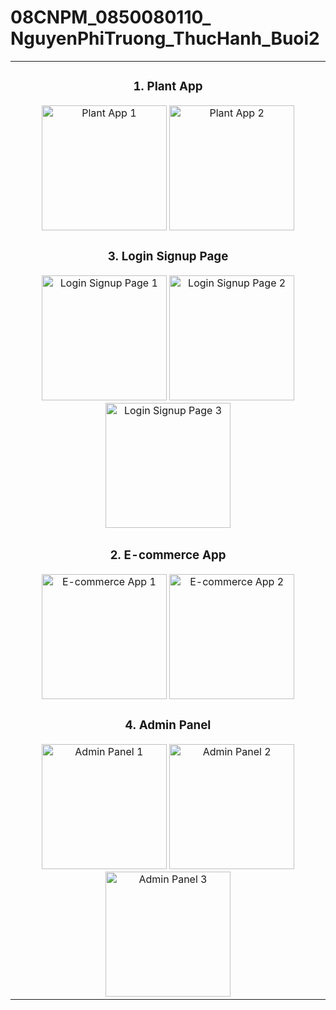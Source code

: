 # 08CNPM_0850080110_ NguyenPhiTruong_ThucHanh_Buoi2

<div align="center">

<table>
<tr>
<td align="center">

### 1. Plant App
<img src="https://github.com/nptruong01/Flutter_ThucHanh_Buoi2/assets/113322089/2a5d9729-42a1-4b71-b277-08de928f5cfa.png" alt="Plant App 1" width="200"/>
<img src="https://github.com/nptruong01/Flutter_ThucHanh_Buoi2/assets/113322089/74e57d93-511d-4fd8-ba1a-c843066da75f.png" alt="Plant App 2" width="200"/>

### 3. Login Signup Page
<img src="https://github.com/nptruong01/Flutter_ThucHanh_Buoi2/assets/113322089/515f8e08-5921-46a8-a086-5f7a5b792566.png" alt="Login Signup Page 1" width="200"/>
<img src="https://github.com/nptruong01/Flutter_ThucHanh_Buoi2/assets/113322089/98cf1487-e132-4f5a-baa6-5b8531a5bc35.png" alt="Login Signup Page 2" width="200"/>
<img src="https://github.com/nptruong01/Flutter_ThucHanh_Buoi2/assets/113322089/80707e92-7ff7-4264-b692-27cd449303c3.png" alt="Login Signup Page 3" width="200"/>

</td>
</tr>
<tr>
<td align="center">

### 2. E-commerce App
<img src="https://github.com/nptruong01/Flutter_ThucHanh_Buoi2/assets/113322089/51f77ba2-614d-4cf3-beff-ecc309c64011.png" alt="E-commerce App 1" width="200"/>
<img src="https://github.com/nptruong01/Flutter_ThucHanh_Buoi2/assets/113322089/715a4d9c-300b-4f78-86b6-5482ec1743e1.png" alt="E-commerce App 2" width="200"/>

### 4. Admin Panel
<img src="https://github.com/nptruong01/Flutter_ThucHanh_Buoi2/assets/113322089/20c73ba3-18e5-4f03-a4cd-ad5719c9867d.png" alt="Admin Panel 1" width="200"/>
<img src="https://github.com/nptruong01/Flutter_ThucHanh_Buoi2/assets/113322089/42e0b5ca-2ad9-4ef8-9c9c-3b279187a18e.png" alt="Admin Panel 2" width="200"/>
<img src="https://github.com/nptruong01/Flutter_ThucHanh_Buoi2/assets/113322089/cc060ab4-96ce-4a2e-a397-cb339dbc16d2.png" alt="Admin Panel 3" width="200"/>

</td>
</tr>
</table>

</div>
